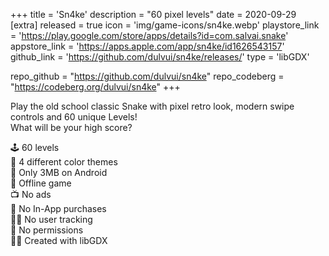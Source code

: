 +++
title = 'Sn4ke'
description = "60 pixel levels"
date = 2020-09-29
[extra]
released = true
icon = 'img/game-icons/sn4ke.webp'
playstore_link = 'https://play.google.com/store/apps/details?id=com.salvai.snake'
appstore_link = 'https://apps.apple.com/app/sn4ke/id1626543157'
github_link = 'https://github.com/dulvui/sn4ke/releases/'
type = 'libGDX'

repo_github = "https://github.com/dulvui/sn4ke"
repo_codeberg = "https://codeberg.org/dulvui/sn4ke"
+++

Play the old school classic Snake with pixel retro look, modern swipe controls and 60 unique Levels!  
What will be your high score?

🕹️ 60 levels  
🌈 4 different color themes  
💾 Only 3MB on Android  
📡 Offline game   
📺 No ads  
💸 No In-App purchases  
🕵️‍♀️ No user tracking  
🛑 No permissions  
👨‍💻 Created with libGDX
